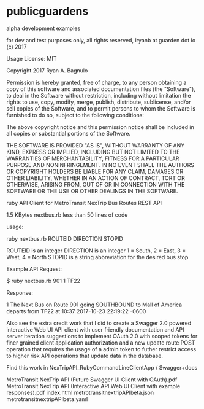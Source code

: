# publicguardens

alpha development examples

for dev and test purposes only, all rights reserved, iryanb at guarden dot io (c) 2017

Usage License: MIT 

Copyright 2017 Ryan A. Bagnulo

Permission is hereby granted, free of charge, to any person obtaining a copy of this software and associated documentation files (the "Software"), to deal in the Software without restriction, including without limitation the rights to use, copy, modify, merge, publish, distribute, sublicense, and/or sell copies of the Software, and to permit persons to whom the Software is furnished to do so, subject to the following conditions:

The above copyright notice and this permission notice shall be included in all copies or substantial portions of the Software.

THE SOFTWARE IS PROVIDED "AS IS", WITHOUT WARRANTY OF ANY KIND, EXPRESS OR IMPLIED, INCLUDING BUT NOT LIMITED TO THE WARRANTIES OF MERCHANTABILITY, FITNESS FOR A PARTICULAR PURPOSE AND NONINFRINGEMENT. IN NO EVENT SHALL THE AUTHORS OR COPYRIGHT HOLDERS BE LIABLE FOR ANY CLAIM, DAMAGES OR OTHER LIABILITY, WHETHER IN AN ACTION OF CONTRACT, TORT OR OTHERWISE, ARISING FROM, OUT OF OR IN CONNECTION WITH THE SOFTWARE OR THE USE OR OTHER DEALINGS IN THE SOFTWARE.


ruby API Client for MetroTransit NexTrip Bus Routes REST API 

1.5 KBytes nextbus.rb
less than 50 lines of code 


usage: 

ruby nextbus.rb ROUTEID DIRECTION STOPID 

ROUTEID is an integer
DIRECTION is an integer 1 = South, 2 = East, 3 = West, 4 = North
STOPID is a string abbreviation for the desired bus stop 

Example API Request: 

$ ruby nextbus.rb 901 1 TF22

Response: 

1 The Next Bus on Route 901 going SOUTHBOUND to Mall of America departs from TF22 at 10:37
2017-10-23 22:19:22 -0600


Also see the extra credit work that I did to create a Swagger 2.0 powered interactive Web UI API client with user friendly documentation and API server iteration suggestions to implement OAuth 2.0 with scoped tokens for finer grained client application authorization and a new update route POST operation that requires the usage of a admin token to futher restrict access to higher risk API operations that update data in the database. 

Find this work in NexTripAPI_RubyCommandLineClientApp / Swagger+docs

MetroTransit NexTrip API (Future Swagger UI Client with OAuth).pdf
MetroTransit NexTrip API (Interactive API Web UI Client with example responses).pdf
index.html
metrotransitnextripAPIbeta.json
metrotransitnextripAPIbeta.yaml


